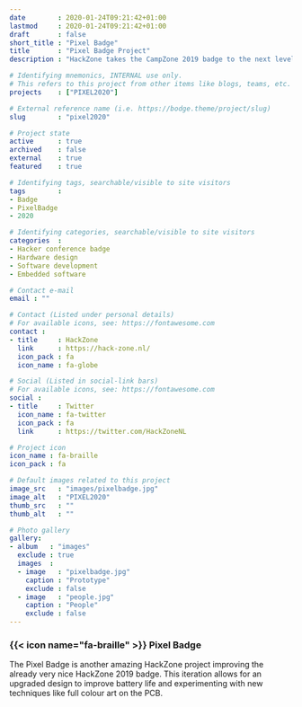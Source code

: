 ```yaml
---
date        : 2020-01-24T09:21:42+01:00
lastmod     : 2020-01-24T09:21:42+01:00
draft       : false
short_title : "Pixel Badge"
title       : "Pixel Badge Project"
description : "HackZone takes the CampZone 2019 badge to the next level."

# Identifying mnemonics, INTERNAL use only.
# This refers to this project from other items like blogs, teams, etc.
projects    : ["PIXEL2020"]

# External reference name (i.e. https://bodge.theme/project/slug)
slug        : "pixel2020"

# Project state
active      : true
archived    : false
external    : true
featured    : true

# Identifying tags, searchable/visible to site visitors
tags        :
- Badge
- PixelBadge
- 2020

# Identifying categories, searchable/visible to site visitors
categories  :
- Hacker conference badge
- Hardware design
- Software development
- Embedded software

# Contact e-mail
email : ""

# Contact (Listed under personal details)
# For available icons, see: https://fontawesome.com
contact :
- title     : HackZone
  link      : https://hack-zone.nl/
  icon_pack : fa
  icon_name : fa-globe

# Social (Listed in social-link bars)
# For available icons, see: https://fontawesome.com
social :
- title     : Twitter
  icon_name : fa-twitter
  icon_pack : fa
  link      : https://twitter.com/HackZoneNL

# Project icon
icon_name : fa-braille
icon_pack : fa

# Default images related to this project
image_src   : "images/pixelbadge.jpg"
image_alt   : "PIXEL2020"
thumb_src   : ""
thumb_alt   : ""

# Photo gallery
gallery:
- album   : "images"
  exclude : true
  images  :
  - image   : "pixelbadge.jpg"
    caption : "Prototype"
    exclude : false
  - image   : "people.jpg"
    caption : "People"
    exclude : false
---
```


### {{< icon name="fa-braille" >}} Pixel Badge

The Pixel Badge is another amazing HackZone project improving the already very nice HackZone 2019 badge. This iteration allows for an upgraded design to improve battery life and experimenting with new techniques like full colour art on the PCB.
